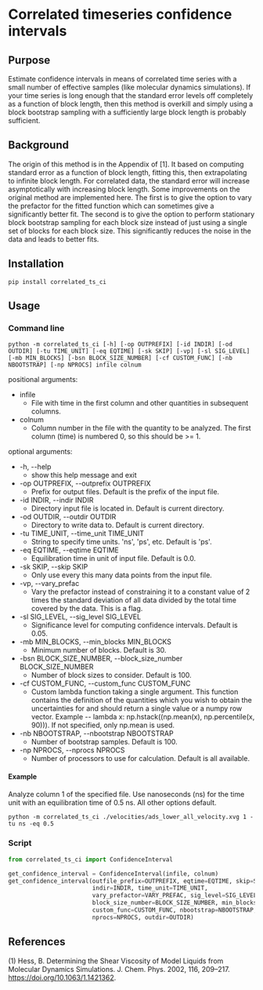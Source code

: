 # Correlated timeseries confidence intervals

## Purpose

Estimate confidence intervals in means of correlated time series with a small number of effective samples (like molecular dynamics simulations). If your time series is long enough that the standard error levels off completely as a function of block length, then this method is overkill and simply using a block bootstrap sampling with a sufficiently large block length is probably sufficient.

## Background

The origin of this method is in the Appendix of [1]. It based on computing standard error as a function of block length, fitting this, then extrapolating to infinite block length. For correlated data, the standard error will increase asymptotically with increasing block length. Some improvements on the original method are implemented here. The first is to give the option to vary the prefactor for the fitted function which can sometimes give a significantly better fit. The second is to give the option to perform stationary block bootstrap sampling for each block size instead of just using a single set of blocks for each block size. This significantly reduces the noise in the data and leads to better fits.

## Installation

```shell
pip install correlated_ts_ci
```

## Usage

### Command line

```shell
python -m correlated_ts_ci [-h] [-op OUTPREFIX] [-id INDIR] [-od OUTDIR] [-tu TIME_UNIT] [-eq EQTIME] [-sk SKIP] [-vp] [-sl SIG_LEVEL] [-mb MIN_BLOCKS] [-bsn BLOCK_SIZE_NUMBER] [-cf CUSTOM_FUNC] [-nb NBOOTSTRAP] [-np NPROCS] infile colnum
```

positional arguments:
* infile
  * File with time in the first column and other quantities in subsequent columns.
* colnum
  * Column number in the file with the quantity to be analyzed. The first column (time) is numbered 0, so this should be >= 1.

optional arguments:  
* -h, --help
  * show this help message and exit
* -op OUTPREFIX, --outprefix OUTPREFIX
  * Prefix for output files. Default is the prefix of the input file.
* -id INDIR, --indir INDIR
  * Directory input file is located in. Default is current directory.
* -od OUTDIR, --outdir OUTDIR
  * Directory to write data to. Default is current directory.
* -tu TIME_UNIT, --time_unit TIME_UNIT
  * String to specify time units. 'ns', 'ps', etc. Default is 'ps'.
* -eq EQTIME, --eqtime EQTIME
  * Equilibration time in unit of input file. Default is 0.0.
* -sk SKIP, --skip SKIP
  * Only use every this many data points from the input file.
* -vp, --vary_prefac   
  * Vary the prefactor instead of constraining it to a constant value of 2 times the standard deviation of all data divided by the total time covered by the data. This is a flag.
* -sl SIG_LEVEL, --sig_level SIG_LEVEL
  * Significance level for computing confidence intervals. Default is 0.05.
* -mb MIN_BLOCKS, --min_blocks MIN_BLOCKS
  * Minimum number of blocks. Default is 30.
* -bsn BLOCK_SIZE_NUMBER, --block_size_number BLOCK_SIZE_NUMBER
  * Number of block sizes to consider. Default is 100.
* -cf CUSTOM_FUNC, --custom_func CUSTOM_FUNC
  * Custom lambda function taking a single argument. This function contains the definition of the quantities which you wish to obtain the uncertainties for and should return a single value or a numpy row vector. Example -- lambda x: np.hstack((np.mean(x), np.percentile(x, 90))). If not specified, only np.mean is used.
* -nb NBOOTSTRAP, --nbootstrap NBOOTSTRAP
  * Number of bootstrap samples. Default is 100.
* -np NPROCS, --nprocs NPROCS
  * Number of processors to use for calculation. Default is all available.

#### Example

Analyze column 1 of the specified file. Use nanoseconds (ns) for the time unit with an equilibration time of 0.5 ns. All other options default.

```shell
python -m correlated_ts_ci ./velocities/ads_lower_all_velocity.xvg 1 -tu ns -eq 0.5
```

### Script

```python
from correlated_ts_ci import ConfidenceInterval

get_confidence_interval = ConfidenceInterval(infile, colnum)
get_confidence_interval(outfile_prefix=OUTPREFIX, eqtime=EQTIME, skip=SKIP,
                        indir=INDIR, time_unit=TIME_UNIT,
                        vary_prefactor=VARY_PREFAC, sig_level=SIG_LEVEL,
                        block_size_number=BLOCK_SIZE_NUMBER, min_blocks=MIN_BLOCKS,
                        custom_func=CUSTOM_FUNC, nbootstrap=NBOOTSTRAP,
                        nprocs=NPROCS, outdir=OUTDIR)
```

## References

(1) Hess, B. Determining the Shear Viscosity of Model Liquids from Molecular Dynamics Simulations. J. Chem. Phys. 2002, 116, 209–217. https://doi.org/10.1063/1.1421362.
